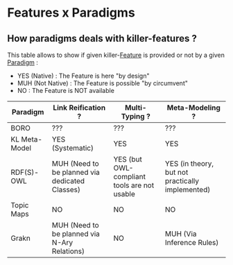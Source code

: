 Features x Paradigms
==

How paradigms deals with killer-features ?
-

This table allows to show if given killer-<a href="https://github.com/iPlumb3r/KeQuarks/tree/master/Features">Feature</a> is provided or not by a given <a href="https://github.com/iPlumb3r/KeQuarks/tree/master/Paradigms">Paradigm</a> :
* YES (Native) : The Feature is here "by design"
* MUH (Not Native) : The Feature is possible "by circumvent"
* NO : The Feature is NOT available

<table>
    <thead>
        <tr>
            <th>Paradigm</th>
            <th>Link Reification ?</th>
            <th>Multi-Typing ?</th>           
            <th>Meta-Modeling ?</th>
        </tr>
    </thead>
    <tbody>
        <tr>
            <td>BORO</td>
            <td>???</td>
            <td>???</td>
            <td>???</td>
        </tr>
        <tr>
            <td>KL Meta-Model</td>
            <td>YES (Systematic)</td>
            <td>YES</td>
            <td>YES</td>
        </tr>
        <tr>
            <td>RDF(S)-OWL</td>
            <td>MUH (Need to be planned via dedicated Classes)</td>
            <td>YES (but OWL-compliant tools are not usable</td>
            <td>YES (in theory, but not practically implemented)</td>
        </tr>
        <tr>
            <td>Topic Maps</td>
            <td>NO</td>
            <td>NO</td>
            <td>NO</td>
        </tr>
        <tr>
            <td>Grakn</td>
            <td>MUH (Need to be planned via N-Ary Relations)</td>
            <td>NO</td>
            <td>MUH (Via Inference Rules)</td>
        </tr>
     </tbody>
</table>
